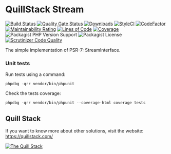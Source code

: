 # QuillStack Stream

[![Build Status](https://travis-ci.org/quillstack/stream.svg?branch=main)](https://travis-ci.org/quillstack/stream)
[![Quality Gate Status](https://sonarcloud.io/api/project_badges/measure?project=quillstack_stream&metric=alert_status)](https://sonarcloud.io/dashboard?id=quillstack_stream)
[![Downloads](https://img.shields.io/packagist/dt/quillstack/stream.svg)](https://packagist.org/packages/quillstack/stream)
[![StyleCI](https://github.styleci.io/repos/301132689/shield?branch=main)](https://github.styleci.io/repos/301132689?branch=main)
[![CodeFactor](https://www.codefactor.io/repository/github/quillstack/stream/badge)](https://www.codefactor.io/repository/github/quillstack/stream)
[![Maintainability Rating](https://sonarcloud.io/api/project_badges/measure?project=quillstack_stream&metric=sqale_rating)](https://sonarcloud.io/dashboard?id=quillstack_stream)
[![Lines of Code](https://sonarcloud.io/api/project_badges/measure?project=quillstack_stream&metric=ncloc)](https://sonarcloud.io/dashboard?id=quillstack_stream)
[![Coverage](https://sonarcloud.io/api/project_badges/measure?project=quillstack_stream&metric=coverage)](https://sonarcloud.io/dashboard?id=quillstack_stream)
![Packagist PHP Version Support](https://img.shields.io/packagist/php-v/quillstack/stream)
![Packagist License](https://img.shields.io/packagist/l/quillstack/stream)
[![Scrutinizer Code Quality](https://scrutinizer-ci.com/g/quillstack/stream/badges/quality-score.png?b=main)](https://scrutinizer-ci.com/g/quillstack/stream/?branch=main)

The simple implementation of PSR-7: StreamInterface.

### Unit tests

Run tests using a command:

```
phpdbg -qrr vendor/bin/phpunit
```

Check the tests coverage:

```
phpdbg -qrr vendor/bin/phpunit --coverage-html coverage tests
```

## Quill Stack

If you want to know more about other solutions, visit the website: \
https://quillstack.com/ 

[![The Quill Stack](http://quillstack.com/quillstack.png)](https://quillstack.com/)
